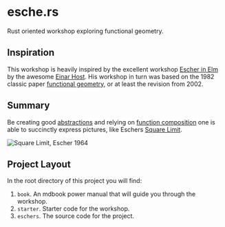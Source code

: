 # esche.rs
Rust oriented workshop exploring functional geometry.

## Inspiration
This workshop is heavily inspired by the excellent workshop 
[Escher in Elm][escher-in-elm] by the awesome [Einar Host][host]. His workshop
in turn was based on the 1982 classic paper [functional geometry][funcgeo], or
at least the revision from 2002. 

## Summary
Be creating good [abstractions][abstraction] and relying on [function composition][wikipedia:function_composition] one is able to succinctly express pictures, like Eschers [Square Limit][square_limit].

![Square Limit, Escher 1964](https://uploads3.wikiart.org/images/m-c-escher/square-limit.jpg!Large.jpg)

## Project Layout
In the root directory of this project you will find:

1. `book`. An mdbook power manual that will guide you through the workshop.
2. `starter`. Starter code for the workshop.
3. `eschers`. The source code for the project.

[escher-in-elm]: https://github.com/einarwh/escher-workshop
[host]: https://einarwh.wordpress.com/
[funcgeo]: https://eprints.soton.ac.uk/257577/1/funcgeo2.pdf
[abstraction]: https://en.wikipedia.org/wiki/Abstraction
[wikipedia:function_composition]: https://en.wikipedia.org/wiki/Function_composition
[square_limit]: https://www.wikiart.org/en/m-c-escher/square-limit
